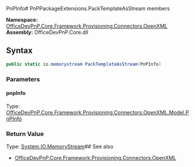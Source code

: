PnPInfo# PnPPackageExtensions.PackTemplateAsStream members
  

**Namespace:** [OfficeDevPnP.Core.Framework.Provisioning.Connectors.OpenXML](OfficeDevPnP.Core.Framework.Provisioning.Connectors.OpenXML.md)  
**Assembly:** OfficeDevPnP.Core.dll  
## Syntax
```C#
public static io.memorystream PackTemplateAsStream(PnPInfo)
```
### Parameters
#### pnpInfo
Type: [OfficeDevPnP.Core.Framework.Provisioning.Connectors.OpenXML.Model.PnPInfo](OfficeDevPnP.Core.Framework.Provisioning.Connectors.OpenXML.Model.PnPInfo.md) 
#### 
### Return Value
Type: [System.IO.MemoryStream](System.IO.MemoryStream.md)## See also
- [OfficeDevPnP.Core.Framework.Provisioning.Connectors.OpenXML](OfficeDevPnP.Core.Framework.Provisioning.Connectors.OpenXML.md)

